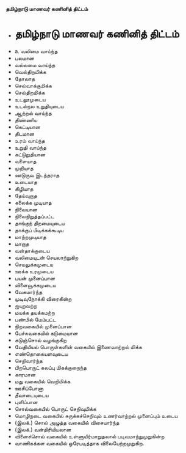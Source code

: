 **தமிழ்நாடு மாணவர் கணினித் திட்டம்**
- # தமிழ்நாடு மாணவர் கணினித் திட்டம்
- a. வலிமை வாய்ந்த
- பலமான
- வல்லமை வாய்ந்த
- வெல்திறமிக்க
- தோலாத
- செல்வாக்குமிக்க
- செல்திறமிக்க
- உடலூமுடைய
- உடல்நல உறுதியுடைய
- ஆற்றல் வாய்ந்த
- திண்ணிய
- கெட்டியான
- திடமான
- உரம் வாய்ந்த
- உறுதி வாய்ந்த
- கட்டுறுதியான
- வளையாத
- முறியாத
- ஊடுருவ இடந்தராத
- உடையாத
- கிழியாத
- தேய்வுறாத
- கலைக்க முடியாத
- நிலையான
- நிலைநிறுத்தப்பட்ட
- தாங்குந் திறமையுடைய
- தாக்குப் பிடிக்கக்கூடிய
- மாற்றமுடியாத
- மாறாத
- வன்தாக்குடைய
- வலிமையுடன் செயலாற்றுகிற
- செயலுக்கமுடைய
- ஊக்க உரமுடைய
- பயன் முனைப்பான
-  விளைவூக்கமுடைய
- வேகமார்ந்த
- முடிவுநோக்கி விரைகின்ற
- ஐயுறவற்ற
- மயக்க தயக்கமற்ற
- பண்பில் மேம்பட்ட
- நிறவகையில் முனைப்பான
- பேச்சுவகையில் கடுமையான
- கடுஞ்சொல் வழங்குகிற
- வேதியியல் பொருள்களின் வகையில் இணைவாற்றல் மிக்க
- எண்தொகையளவுடைய
- செறிவார்ந்த
- பிறபொருட் கலப்பு மிகக்குறைந்த
- காரமான
- மது வகையில் வெறிமிக்க
- ஊசிப்போனா
- தீவாடையுடைய
- புளிப்பான
- சொல்வகையில் பொருட் செறிவுமிக்க
- மொழிநடை வகையில் சுருக்கச்செறிவும் உணர்வாற்றல் முனைப்பும் உடைய
- (இலக்.) சொல் அழுத்த  வகையில் விசையார்ந்த
- (இலக்.) வன்திரியியலான
- வினைச்சொல் வகையில் உள்ளுயிர்மாறுதலால் படிவமாற்றுமுறுகின்ற
- வாணிகக்கள வகையில்  ஒரேபடித்தாக விலையேற்றமுறுகிற.

